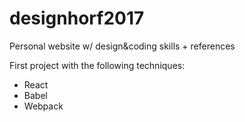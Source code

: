 # designhorf2017
Personal website w/ design&coding skills + references

First project with the following techniques:
- React 
- Babel 
- Webpack
